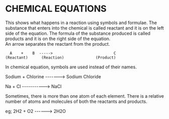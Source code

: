 # CHEMICAL EQUATIONS

This shows what happens in a reaction using symbols and formulae. The substance that enters into the chemical is called reactant and it is on the left side of the equation. The formula of the substance produced is called products and it is on the right side of the equation.
<br>An arrow separates the reactant from the product.

      A    +    B  ----->                           C
	(Reactant)      (Reaction)	            (Product)


In chemical equation, symbols are used instead of their names.

Sodium +  Chlorine ------->             Sodium Chloride


Na         +  Cl ----------->                                               NaCl


Sometimes, there is more than one atom of each element. There is a relative number of atoms and molecules of both the reactants and products.

eg;     2H2 + O2 ------>          2H2O
